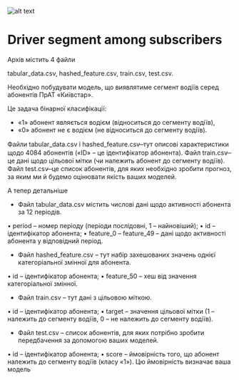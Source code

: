 ![alt text](https://www.topgear.com/sites/default/files/cars-car/image/2015/07/02_01_10mb.jpg)

# Driver segment among subscribers

Архів містить 4 файли

tabular_data.csv, hashed_feature.csv, train.csv, test.csv.

Необхідно побудувати модель, що виявлятиме сегмент водіїв серед абонентів ПрАТ «Київстар».

Це задача бінарної класифікації:
- «1» абонент являється водієм (відноситься до сегменту водіїв),
- «0» абонент не є водієм (не відноситься до сегменту водіїв).

Файли tabular_data.csv і hashed_feature.csv  ̶ тут описові характеристики щодо 4084 абонентів («ID» – це ідентифікатор абонента).
Файл train.csv  ̶ це дані щодо цільової мітки (чи належить абонент до сегменту водіїв).
Файл test.csv  ̶ це список абонентів, для яких необхідно зробити прогноз, за яким ми й будемо оцінювати якість ваших моделей.

А тепер детальніше
- Файл tabular_data.csv містить числові дані щодо активності абонента за 12 періодів. 

• period – номер періоду (періоди послідовні, 1 – найновіший);
• id – ідентифікатор абонента;
• feature_0 – feature_49 – дані щодо активності абонента у відповідний період.

- Файл hashed_feature.csv – тут набір захешованих значень однієї категоріальної змінної для абонента.

• id – ідентифікатор абонента;
• feature_50 – хеш від значення категоріальної змінної.

- Файл train.csv – тут дані з цільовою міткою.

• id – ідентифікатор абонента;
• target – значення цільової мітки (1 – належить до сегменту водіїв, 0 – не належить до сегменту водіїв).

- Файл test.csv – список абонентів, для яких потрібно зробити передбачення за допомогою ваших моделей.

• id – ідентифікатор абонента;
• score – ймовірність того, що абонент належить до сегменту водіїв (класу «1»). Цю ймовірність визначає ваша модель
